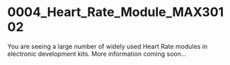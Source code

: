 # 0004_Heart_Rate_Module_MAX30102
You are seeing a large number of widely used Heart Rate modules in electronic development kits. More information coming soon...
